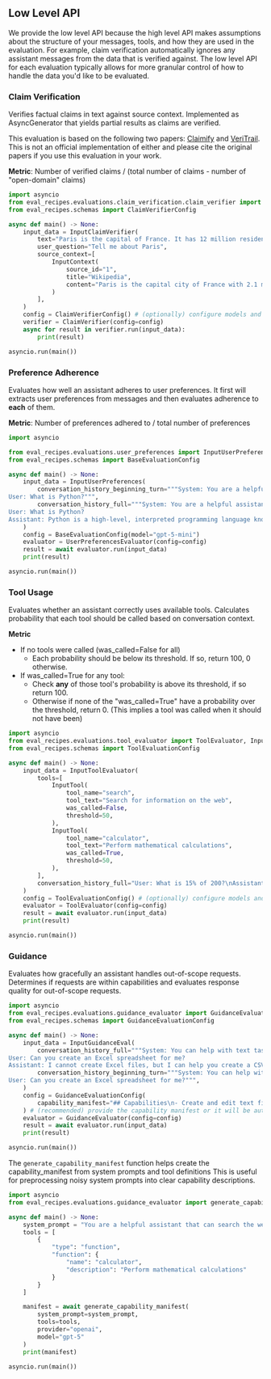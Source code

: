 ## Low Level API

We provide the low level API because the high level API makes assumptions about the structure of
your messages, tools, and how they are used in the evaluation.
For example, claim verification automatically ignores any assistant messages from the data that is verified against.
The low level API for each evaluation typically allows for more granular control of how to handle the data you'd like to be evaluated.


### Claim Verification

Verifies factual claims in text against source context.
Implemented as AsyncGenerator that yields partial results as claims are verified.

This evaluation is based on the following two papers: [Claimify](https://arxiv.org/abs/2502.10855) and [VeriTrail](https://arxiv.org/abs/2505.21786).
This is not an official implementation of either and please cite the original papers if you use this evaluation in your work.


**Metric**: Number of verified claims / (total number of claims - number of "open-domain" claims)

```python
import asyncio
from eval_recipes.evaluations.claim_verification.claim_verifier import ClaimVerifier, InputClaimVerifier, InputContext
from eval_recipes.schemas import ClaimVerifierConfig

async def main() -> None:
    input_data = InputClaimVerifier(
        text="Paris is the capital of France. It has 12 million residents.",
        user_question="Tell me about Paris",
        source_context=[
            InputContext(
                source_id="1",
                title="Wikipedia",
                content="Paris is the capital city of France with 2.1 million inhabitants.",
            )
        ],
    )
    config = ClaimVerifierConfig() # (optionally) configure models and other parameters here
    verifier = ClaimVerifier(config=config)
    async for result in verifier.run(input_data):
        print(result)

asyncio.run(main())
```


### Preference Adherence

Evaluates how well an assistant adheres to user preferences.
It first will extracts user preferences from messages and then evaluates adherence to **each** of them.

**Metric**: Number of preferences adhered to / total number of preferences

```python
import asyncio

from eval_recipes.evaluations.user_preferences import InputUserPreferences, UserPreferencesEvaluator
from eval_recipes.schemas import BaseEvaluationConfig

async def main() -> None:
    input_data = InputUserPreferences(
        conversation_history_beginning_turn="""System: You are a helpful assistant. You are concise and avoid emojis in your response
User: What is Python?""",
        conversation_history_full="""System: You are a helpful assistant. You are concise and avoid emojis in your response
User: What is Python?
Assistant: Python is a high-level, interpreted programming language known for simplicity and readability.""",
    )
    config = BaseEvaluationConfig(model="gpt-5-mini")
    evaluator = UserPreferencesEvaluator(config=config)
    result = await evaluator.run(input_data)
    print(result)

asyncio.run(main())
```


### Tool Usage

Evaluates whether an assistant correctly uses available tools.
Calculates probability that each tool should be called based on conversation context.

**Metric**
- If no tools were called (was_called=False for all)
  - Each probability should be below its threshold. If so, return 100, 0 otherwise.
- If was_called=True for any tool:
  - Check **any** of those tool's probability is above its threshold, if so return 100.
  - Otherwise if none of the "was_called=True" have a probability over the threshold, return 0. (This implies a tool was called when it should not have been)

```python
import asyncio
from eval_recipes.evaluations.tool_evaluator import ToolEvaluator, InputToolEvaluator, InputTool
from eval_recipes.schemas import ToolEvaluationConfig

async def main() -> None:
    input_data = InputToolEvaluator(
        tools=[
            InputTool(
                tool_name="search",
                tool_text="Search for information on the web",
                was_called=False,
                threshold=50,
            ),
            InputTool(
                tool_name="calculator",
                tool_text="Perform mathematical calculations",
                was_called=True,
                threshold=50,
            ),
        ],
        conversation_history_full="User: What is 15% of 200?\nAssistant: I'll calculate that for you.",
    )
    config = ToolEvaluationConfig() # (optionally) configure models and tool thresholds here
    evaluator = ToolEvaluator(config=config)
    result = await evaluator.run(input_data)
    print(result)

asyncio.run(main())
```


### Guidance

Evaluates how gracefully an assistant handles out-of-scope requests.
Determines if requests are within capabilities and evaluates response quality for out-of-scope requests.

```python
import asyncio
from eval_recipes.evaluations.guidance_evaluator import GuidanceEvaluator, InputGuidanceEval
from eval_recipes.schemas import GuidanceEvaluationConfig

async def main() -> None:
    input_data = InputGuidanceEval(
        conversation_history_full="""System: You can help with text tasks.
User: Can you create an Excel spreadsheet for me?
Assistant: I cannot create Excel files, but I can help you create a CSV text file that can be opened in Excel.""",
        conversation_history_beginning_turn="""System: You can help with text tasks.
User: Can you create an Excel spreadsheet for me?""",
    )
    config = GuidanceEvaluationConfig(
        capability_manifest="## Capabilities\n- Create and edit text files\n- Cannot create binary files like Excel spreadsheets"
    ) # (recommended) provide the capability manifest or it will be auto-generated
    evaluator = GuidanceEvaluator(config=config)
    result = await evaluator.run(input_data)
    print(result)

asyncio.run(main())
```

The `generate_capability_manifest` function helps create the capability_manifest from system prompts and tool definitions
This is useful for preprocessing noisy system prompts into clear capability descriptions.

```python
import asyncio
from eval_recipes.evaluations.guidance_evaluator import generate_capability_manifest

async def main() -> None:
    system_prompt = "You are a helpful assistant that can search the web"
    tools = [
        {
            "type": "function",
            "function": {
                "name": "calculator",
                "description": "Perform mathematical calculations"
            }
        }
    ]

    manifest = await generate_capability_manifest(
        system_prompt=system_prompt,
        tools=tools,
        provider="openai",
        model="gpt-5"
    )
    print(manifest)

asyncio.run(main())
```
